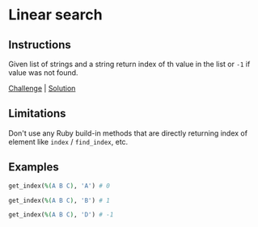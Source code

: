 # Linear search

## Instructions

Given list of strings and a string return index of th value in the list or `-1` if value was not found.

[Challenge](challenge_spec.rb) | [Solution](solution.rb)

## Limitations

Don't use any Ruby build-in methods that are directly returning index of element like `index` / `find_index`, etc.

## Examples

```ruby
get_index(%(A B C), 'A') # 0

get_index(%(A B C), 'B') # 1

get_index(%(A B C), 'D') # -1
```
